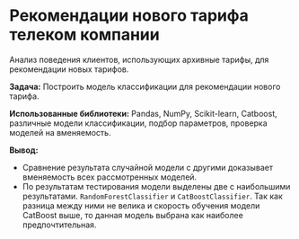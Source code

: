 # Рекомендации нового тарифа телеком компании

Анализ поведения клиентов, использующих архивные тарифы, для рекомендации новых тарифов.

**Задача:**
Построить модель классификации для рекомендации нового тарифа.

**Использованные библиотеки:** 
Pandas, NumPy, Scikit-learn, Catboost, различные модели классификации, подбор параметров, проверка моделей на вменяемость.

**Вывод:**
- Сравнение результата случайной модели с другими доказывает вменяемость всех рассмотренных моделей. 
- По результатам тестирования модели выделены две с наибольшими результатами. `RandomForestClassifier` и `CatBoostClassifier`. 
Так как разница между ними не велика и скорость обучения модели CatBoost выше, то данная модель выбрана как наиболее предпочтительная.
